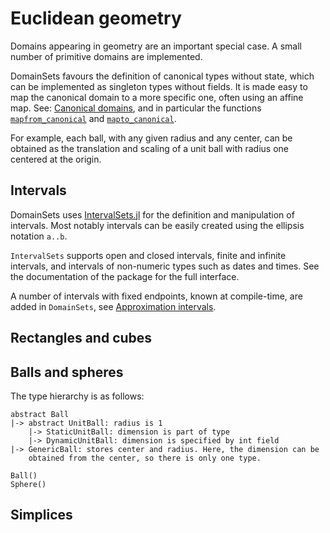 # Euclidean geometry

Domains appearing in geometry are an important special case. A small number of
primitive domains are implemented.

DomainSets favours the definition of canonical types without state, which can
be implemented as singleton types without fields. It is made easy to map the
canonical domain to a more specific one, often using
an affine map. See: [Canonical domains](@ref), and in particular the functions [`mapfrom_canonical`](@ref) and [`mapto_canonical`](@ref).

For example, each ball, with any given radius and any center,
can be obtained as the translation and scaling of a unit ball with radius one
centered at the origin.


## Intervals

DomainSets uses [IntervalSets.jl](https://github.com/JuliaMath/IntervalSets.jl)
for the definition and manipulation of intervals. Most notably intervals can be
easily created using the ellipsis notation `a..b`.

`IntervalSets` supports open and closed intervals, finite and infinite intervals,
and intervals of non-numeric types such as dates and times. See the documentation
of the package for the full interface.

A number of intervals with fixed endpoints, known at compile-time, are added in
`DomainSets`, see [Approximation intervals](@ref).

## Rectangles and cubes



## Balls and spheres

The type hierarchy is as follows:
```
abstract Ball
|-> abstract UnitBall: radius is 1
    |-> StaticUnitBall: dimension is part of type
    |-> DynamicUnitBall: dimension is specified by int field
|-> GenericBall: stores center and radius. Here, the dimension can be
    obtained from the center, so there is only one type.
```


```@docs; canonical=false
Ball()
Sphere()
```

## Simplices
